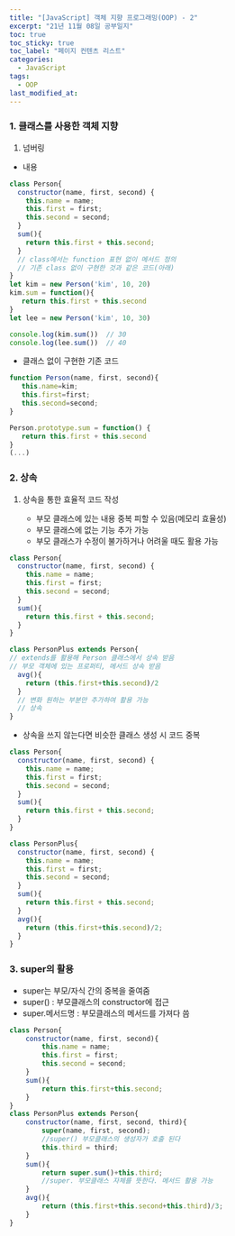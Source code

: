 ```yaml
---
title: "[JavaScript] 객체 지향 프로그래밍(OOP) - 2"
excerpt: "21년 11월 08일 공부일지"
toc: true
toc_sticky: true
toc_label: "페이지 컨텐츠 리스트"
categories:
  - JavaScript
tags:
  - OOP
last_modified_at:
---
```


### **1. 클래스를 사용한 객체 지향**

1. 넘버링

- 내용

```javascript
class Person{
  constructor(name, first, second) {
    this.name = name;
    this.first = first;
    this.second = second;
  }
  sum(){
    return this.first + this.second;
  }
  // class에서는 function 표현 없이 메서드 정의
  // 기존 class 없이 구현한 것과 같은 코드(아래)
}
let kim = new Person('kim', 10, 20) 
kim.sum = function(){
   return this.first + this.second
}
let lee = new Person('kim', 10, 30)

console.log(kim.sum())  // 30
console.log(lee.sum())  // 40
```

- 클래스 없이 구현한 기존 코드

```javascript
function Person(name, first, second){
   this.name=kim;
   this.first=first;
   this.second=second;
}

Person.prototype.sum = function() {
   return this.first + this.second
}
(...)
```

### **2. 상속**

1. 상속을 통한 효율적 코드 작성

   - 부모 클래스에 있는 내용 중복 피할 수 있음(메모리 효율성)
   - 부모 클래스에 없는 기능 추가 가능
   - 부모 클래스가 수정이 불가하거나 어려울 때도 활용 가능

```javascript
class Person{
  constructor(name, first, second) {
    this.name = name;
    this.first = first;
    this.second = second;
  }
  sum(){
    return this.first + this.second;
  }
}

class PersonPlus extends Person{
// extends를 활용해 Person 클래스에서 상속 받음
// 부모 객체에 있는 프로퍼티, 메서드 상속 받음
  avg(){
    return (this.first+this.second)/2
  }
  // 변화 원하는 부분만 추가하여 활용 가능
  // 상속
}
```

- 상속을 쓰지 않는다면 비슷한 클래스 생성 시 코드 중복

```javascript
class Person{
  constructor(name, first, second) {
    this.name = name;
    this.first = first;
    this.second = second;
  }
  sum(){
    return this.first + this.second;
  }
}

class PersonPlus{
  constructor(name, first, second) {
    this.name = name;
    this.first = first;
    this.second = second;
  }
  sum(){
    return this.first + this.second;
  }
  avg(){
    return (this.first+this.second)/2;
  }
}
```

### **3. super의 활용**

- super는 부모/자식 간의 중복을 줄여줌
- super() : 부모클래스의 constructor에 접근
- super.메서드명 : 부모클래스의 메서드를 가져다 씀

```javascript
class Person{
    constructor(name, first, second){
        this.name = name;
        this.first = first;
        this.second = second;
    }
    sum(){
        return this.first+this.second;
    }
}
class PersonPlus extends Person{
    constructor(name, first, second, third){
        super(name, first, second);
        //super() 부모클래스의 생성자가 호출 된다
        this.third = third;
    }
    sum(){
        return super.sum()+this.third;
        //super. 부모클래스 자체를 뜻한다. 메서드 활용 가능
    }
    avg(){
        return (this.first+this.second+this.third)/3;
    }
}

```
